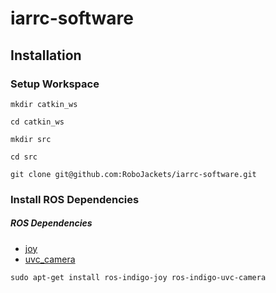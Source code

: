 # iarrc-software

## Installation

### Setup Workspace

`mkdir catkin_ws`

`cd catkin_ws`

`mkdir src`

`cd src`

`git clone git@github.com:RoboJackets/iarrc-software.git`

### Install ROS Dependencies
##### ROS Dependencies
- [joy](http://wiki.ros.org/joy)
- [uvc_camera](http://wiki.ros.org/uvc_camera)

`sudo apt-get install ros-indigo-joy ros-indigo-uvc-camera`
